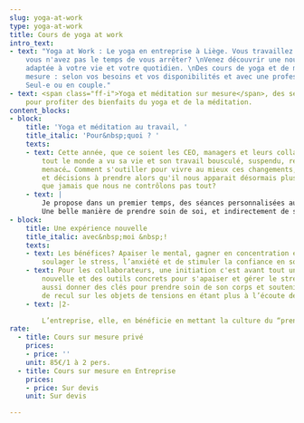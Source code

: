 ```yaml
---
slug: yoga-at-work
type: yoga-at-work
title: Cours de yoga at work
intro_text:
- text: "Yoga at Work : Le yoga en entreprise à Liège. Vous travaillez beaucoup et
    vous n'avez pas le temps de vous arrêter? \nVenez découvrir une nouvelle expérience
    adaptée à votre vie et votre quotidien. \nDes cours de yoga et de méditation sur
    mesure : selon vos besoins et vos disponibilités et avec une professeur certifiée.
    Seul-e ou en couple."
- text: <span class="ff-i">Yoga et méditation sur mesure</span>, des sessions personnalisées
    pour profiter des bienfaits du yoga et de la méditation.
content_blocks:
- block:
    title: 'Yoga et méditation au travail, '
    title_italic: 'Pour&nbsp;quoi ? '
    texts:
    - text: Cette année, que ce soient les CEO, managers et leurs collaborateurs,
        tout le monde a vu sa vie et son travail bousculé, suspendu, remis en question,
        menacé… Comment s'outiller pour vivre au mieux ces changements, retournements,
        et décisions à prendre alors qu'il nous apparait désormais plus clairement
        que jamais que nous ne contrôlons pas tout?
    - text: |
        Je propose dans un premier temps, des séances personnalisées aux managers et membres de comités de direction. ( à domicile ou au bureau)
        Une belle manière de prendre soin de soi, et indirectement de ses équipes et collaborateurs en ces temps mouvementés. Et pourquoi pas, par la suite, lorsque la situation sanitaire le permet, proposer des initiations à vos équipes...
- block:
    title: Une expérience nouvelle
    title_italic: avec&nbsp;moi &nbsp;!
    texts:
    - text: Les bénéfices? Apaiser le mental, gagner en concentration et en créativité,
        soulager le stress, l’anxiété et de stimuler la confiance en soi.
    - text: Pour les collaborateurs, une initiation c'est avant tout une expérience
        nouvelle et des outils concrets pour s'apaiser et gérer le stress. Cela peut
        aussi donner des clés pour prendre soin de son corps et soutenir une prise
        de recul sur les objets de tensions en étant plus à l’écoute de ses besoins.
    - text: |2-

        L’entreprise, elle, en bénéficie en mettant la culture du “prendre soin de soi” au cœur de ses valeurs et en créant une atmosphère de bienveillance entre employés.
rate:
  - title: Cours sur mesure privé
    prices:
    - price: ''
    unit: 85€/1 à 2 pers.
  - title: Cours sur mesure en Entreprise
    prices:
    - price: Sur devis
    unit: Sur devis

---
```

